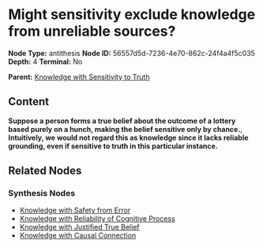 # Might sensitivity exclude knowledge from unreliable sources?

**Node Type:** antithesis
**Node ID:** 56557d5d-7236-4e70-862c-24f4a4f5c035
**Depth:** 4
**Terminal:** No

**Parent:** [Knowledge with Sensitivity to Truth](knowledge-with-sensitivity-to-truth-synthesis-9311def5-6f1d-4b89-833f-0bc58d8d57eb.md)

## Content

**Suppose a person forms a true belief about the outcome of a lottery based purely on a hunch, making the belief sensitive only by chance.**, **Intuitively, we would not regard this as knowledge since it lacks reliable grounding, even if sensitive to truth in this particular instance.**

## Related Nodes

### Synthesis Nodes

- [Knowledge with Safety from Error](knowledge-with-safety-from-error-synthesis-3ea1b81f-58cf-4697-b1c3-5ae10a82f163.md)
- [Knowledge with Reliability of Cognitive Process](knowledge-with-reliability-of-cognitive-process-synthesis-4b7d5279-8a3a-4bba-96de-381c46c07984.md)
- [Knowledge with Justified True Belief](knowledge-with-justified-true-belief-synthesis-7e02d30b-bf06-4870-90b7-ce42c8eec1cc.md)
- [Knowledge with Causal Connection](knowledge-with-causal-connection-synthesis-93321313-9f26-4c6d-9189-c287d2bb43d2.md)
